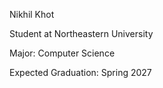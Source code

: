 Nikhil Khot

Student at Northeastern University

Major: Computer Science
 
Expected Graduation: Spring 2027
